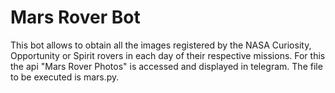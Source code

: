 # Mars Rover Bot
This bot allows to obtain all the images registered by the NASA Curiosity, Opportunity or Spirit rovers in each day of their respective missions.
For this the api "Mars Rover Photos" is accessed and displayed in telegram.
The file to be executed is mars.py.
